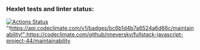 ### Hexlet tests and linter status:
[![Actions Status](https://github.com/nneversky/fullstack-javascript-project-44/actions/workflows/hexlet-check.yml/badge.svg)](https://github.com/nneversky/fullstack-javascript-project-44/actions) 
"!https://api.codeclimate.com/v1/badges/bc6b1d4b7a6524a6d66c/maintainability!":https://codeclimate.com/github/nneversky/fullstack-javascript-project-44/maintainability
